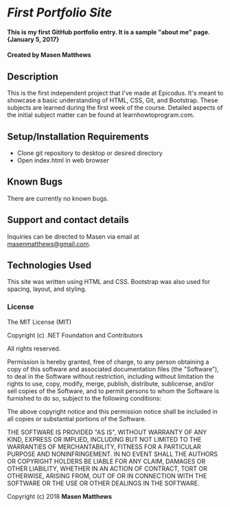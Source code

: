 # _First Portfolio Site_

#### This is my first GitHub portfolio entry. It is a sample "about me" page. {January 5, 2017}

#### Created by Masen Matthews

## Description

This is the first independent project that I've made at Epicodus. It's meant to showcase a basic understanding of HTML, CSS, Git, and Bootstrap. These subjects are learned during the first week of the course. Detailed aspects of the initial subject matter can be found at learnhowtoprogram.com.

## Setup/Installation Requirements

* Clone git repository to desktop or desired directory
* Open index.html in web browser

## Known Bugs

There are currently no known bugs.

## Support and contact details

Inquiries can be directed to Masen via email at masenmatthews@gmail.com.

## Technologies Used

This site was written using HTML and CSS. Bootstrap was also used for spacing, layout, and styling.

### License

The MIT License (MIT)

Copyright (c) .NET Foundation and Contributors

All rights reserved.

Permission is hereby granted, free of charge, to any person obtaining a copy
of this software and associated documentation files (the "Software"), to deal
in the Software without restriction, including without limitation the rights
to use, copy, modify, merge, publish, distribute, sublicense, and/or sell
copies of the Software, and to permit persons to whom the Software is
furnished to do so, subject to the following conditions:

The above copyright notice and this permission notice shall be included in all
copies or substantial portions of the Software.

THE SOFTWARE IS PROVIDED "AS IS", WITHOUT WARRANTY OF ANY KIND, EXPRESS OR
IMPLIED, INCLUDING BUT NOT LIMITED TO THE WARRANTIES OF MERCHANTABILITY,
FITNESS FOR A PARTICULAR PURPOSE AND NONINFRINGEMENT. IN NO EVENT SHALL THE
AUTHORS OR COPYRIGHT HOLDERS BE LIABLE FOR ANY CLAIM, DAMAGES OR OTHER
LIABILITY, WHETHER IN AN ACTION OF CONTRACT, TORT OR OTHERWISE, ARISING FROM,
OUT OF OR IN CONNECTION WITH THE SOFTWARE OR THE USE OR OTHER DEALINGS IN THE
SOFTWARE.

Copyright (c) 2018 **Masen Matthews**
